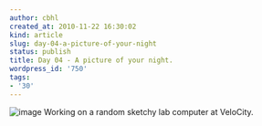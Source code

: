```yaml
---
author: cbhl
created_at: 2010-11-22 16:30:02
kind: article
slug: day-04-a-picture-of-your-night
status: publish
title: Day 04 - A picture of your night.
wordpress_id: '750'
tags:
- '30'
---
```


![image](http://images.azuresky.ca/blog/wp-content/uploads/2010/11/wpid-IMG_20101118_034808.jpg)
Working on a random sketchy lab computer at VeloCity.
